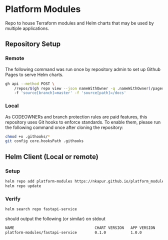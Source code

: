 # Platform Modules
Repo to house Terraform modules and Helm charts that may be used by multiple applications.

## Repository Setup

### Remote
The following command was run once by repository admin to set up Github Pages to serve Helm charts.

```bash
gh api --method POST \
    /repos/$(gh repo view --json nameWithOwner -q .nameWithOwner)/pages \ 
    -f 'source[branch]=master' -f 'source[path]=/docs'
 ```

### Local
As CODEOWNERs and branch protection rules are paid features, this repository uses Git hooks to enforce standards. To enable them, please run the following command once after cloning the repository:

```bash
chmod +x .githooks/*
git config core.hooksPath .githooks
```

## Helm Client (Local or remote) 

### Setup
```bash
helm repo add platform-modules https://nkapur.github.io/platform_modules
helm repo update
```

### Verify
```bash
helm search repo fastapi-service
```

should output the following (or similar) on stdout
```bash
NAME                                    CHART VERSION   APP VERSION     DESCRIPTION                                       
platform-modules/fastapi-service        0.1.0           1.0.0           A reusable Helm chart for deploying standard Fa...
```